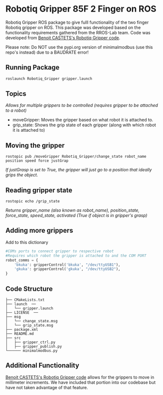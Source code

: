 # Robotiq Gripper 85F 2 Finger on ROS
Robotiq Gripper ROS package to give fulll functionality of the two finger Robotiq gripper on ROS. This package was developed based on the functionality requirements gathered from the RROS-Lab team. Code was developed from [Benoit CASTETS's Robotiq Gripper code](https://github.com/castetsb/pyRobotiqGripper/blob/master/robotiqGripper.py). 

Please note: Do NOT use the pypi.org version of minimalmodbus (use this repo's instead) due to a BAUDRATE error!


## Running Package
```bash
roslaunch Robotiq_Gripper gripper.launch
```

## Topics
_Allows for multiple grippers to be controlled (requires gripper to be attached to a robot)_
* moveGripper: Moves the gripper based on what robot it is attached to.
* grip_state: Shows the grip state of each gripper (along with which robot it is attached to)

## Moving the gripper
`rostopic pub /moveGripper Robotiq_Gripper/change_state robot_name position speed force justGrap`

_If justGrasp is set to True, the gripper will just go to a position that ideally grips the object._

## Reading gripper state
`rostopic echo /grip_state` 

_Returns gripper_name (also known as robot_name), position_state, force_state, speed_state, activated (True if object is in gripper's grasp)_

## Adding more grippers
Add to this dictionary
```python 
#COMs ports to connect gripper to respective robot
#Requires which robot the gripper is attached to and the COM PORT
robot_comms = {
    'bkuka': gripperControl('bkuka', "/dev/ttyUSB1"),
    'gkuka': gripperControl('gkuka', "/dev/ttyUSB2"),
}
```

## Code Structure
```
├── CMakeLists.txt  
├── launch  ──
│   └── gripper.launch  
├── LICENSE  ──
├── msg  
│   └── change_state.msg  
│   └── grip_state.msg
├── package.xml  
├── README.md  
├── src  
│   ├── gripper_ctrl.py
│   ├── gripper_publish.py  
└────── minimalmodbus.py 
```
## Additional Functionality
[Benoit CASTETS's Robotiq Gripper code](https://github.com/castetsb/pyRobotiqGripper/blob/master/robotiqGripper.py) allows for the grippers to move in millimeter increments. We have included that portion into our codebase but have not taken advantage of that feature.
